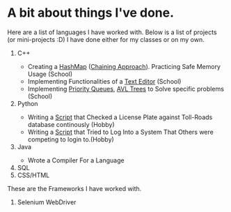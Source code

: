 <h1>A bit about things I've done.</h1>
<main>
 
<section>
<p> Here are a list of languages I have worked with. Below is a list of projects (or mini-projects :D) I have done either for my classes or on my own.
<ol>
  <li>C++</li>
	<ul>
		<li>Creating a <a href="https://github.com/GottaGitGoing/ShindlerProj3/tree/master/app">
		HashMap</a> (<a href="https://github.com/GottaGitGoing/proj3/tree/master/app">Chaining Approach</a>). Practicing Safe Memory Usage (School)</li>
		<li>Implementing Functionalities of a <a href="https://github.com/GottaGitGoing/proj4/tree/master/app">Text Editor</a> (School)</li>
		<li>Implementing <a href="https://gitlab.com/ArianBuckets/ics46_shindler_project5/-/tree/master/app">Priority Queues</a>,  
			<a href="https://gitlab.com/ArianBuckets/ics46_shindler_project4/-/tree/master/app">AVL Trees</a> to Solve specific problems (School)</li>
	</ul>
  <li>Python</li>
	<ul>
		<li>Writing a <a href="https://github.com/GottaGitGoing/Toll_Roads_Check">Script</a> that Checked a License Plate against Toll-Roads database continously (Hobby)</li>
		<li>Writing a <a href="https://github.com/GottaGitGoing/Login_Attempter">Script</a> that Tried to Log Into a System That Others were competing to login to.(Hobby)</li>
	</ul>
  <li>Java</li>
	<ul>
		<li>Wrote a Compiler For a Language</li>
	</ul>
  <li>SQL</li>
  <li>CSS/HTML</li>
</ol>
</b>
</p>
</section>

<section>
  <p> These are the Frameworks I have worked with.
  <ol>
    <li>Selenium WebDriver</li>
    
  </ol>
  </p>
</section>

</main>
